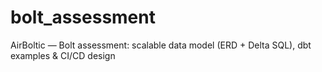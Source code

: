 # bolt_assessment
AirBoltic — Bolt assessment: scalable data model (ERD + Delta SQL), dbt examples &amp; CI/CD design
